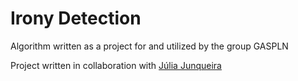 # Irony Detection 

Algorithm written as a project for and utilized by the group GASPLN

Project written in collaboration with [Júlia Junqueira](https://github.com/jjuliar)
